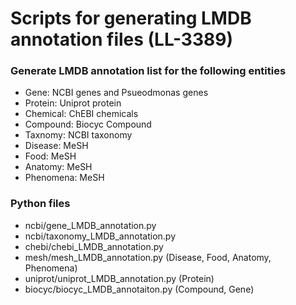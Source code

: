 # Scripts for generating LMDB annotation files (LL-3389)

### Generate LMDB annotation list for the following entities

- Gene: NCBI genes and Psueodmonas genes
- Protein: Uniprot protein
- Chemical: ChEBI chemicals
- Compound: Biocyc Compound
- Taxnomy: NCBI taxonomy
- Disease: MeSH
- Food: MeSH
- Anatomy: MeSH
- Phenomena: MeSH

### Python files

- ncbi/gene_LMDB_annotation.py
- ncbi/taxonomy_LMDB_annotation.py
- chebi/chebi_LMDB_annotation.py
- mesh/mesh_LMDB_annotation.py (Disease, Food, Anatomy, Phenomena)
- uniprot/uniprot_LMDB_annotation.py (Protein)
- biocyc/biocyc_LMDB_annotaiton.py (Compound, Gene)
